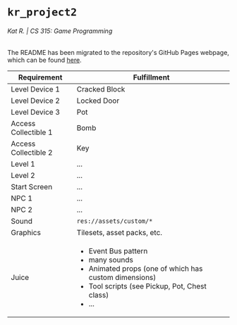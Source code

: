 # `kr_project2`
###### Kat R. | CS 315: Game Programming
The README has been migrated to the repository's GitHub Pages webpage, which can be found [here](https://faas-bsu-25.github.io/kr_project2/).

| Requirement | Fulfillment |
| ----------- | ----------- |
| Level Device 1 | Cracked Block |
| Level Device 2 | Locked Door |
| Level Device 3 | Pot |
| Access Collectible 1 | Bomb |
| Access Collectible 2 | Key |
| Level 1 | ... |
| Level 2 | ... |
| Start Screen | ... |
| NPC 1 | ... |
| NPC 2 | ... |
| Sound | `res://assets/custom/*` |
| Graphics | Tilesets, asset packs, etc. |
| Juice | <ul><li>Event Bus pattern</li><li>many sounds</li><li>Animated props (one of which has custom dimensions)</li><li>Tool scripts (see Pickup, Pot, Chest class)</li><li>...</li></ul>
